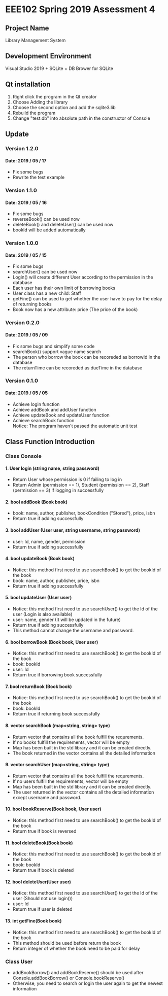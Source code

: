 # EEE102 Spring 2019 Assessment 4

## Project Name
Library Management System

## Development Environment
Visual Studio 2019 + SQLite + DB Brower for SQLite

## Qt installation
1. Right click the program in the Qt creator
2. Choose Adding the library
3. Choose the second option and add the sqlite3.lib
4. Rebuild the program
5. Change "test.db" into absolute path in the constructor of Console

## Update
### Version 1.2.0
#### Date: 2019 / 05 / 17
* Fix some bugs
* Rewrite the test example

### Version 1.1.0
#### Date: 2019 / 05 / 16
* Fix some bugs
* reverseBook() can be used now
* deleteBook() and deleteUser() can be used now
* bookId will be added automatically

### Version 1.0.0
#### Date: 2019 / 05 / 15
* Fix some bugs
* searchUser() can be used now
* Login() will create different User according to the permission in the database
* Each user has their own limit of borrowing books
* User class has a new child: Staff
* getFine() can be used to get whether the user have to pay for the delay of returning books
* Book now has a new attribute: price (The price of the book)

### Version 0.2.0
#### Date: 2019 / 05 / 09
* Fix some bugs and simplify some code
* searchBook() support vague name search
* The person who borrow the book can be recoreded as borrowId in the database
* The returnTime can be recoreded as dueTime in the database

### Version 0.1.0
#### Date: 2019 / 05 / 05
* Achieve login function
* Achieve addBook and addUser function
* Achieve updateBook and updateUser function
* Achieve searchBook function <br>
Notice: The program haven't passed the automatic unit test

## Class Function Introduction
### Class Console
#### 1. User login (string name, string password)
* Return User whose permission is 0 if failing to log in
* Return Admin (permission == 1), Student (permission == 2), Staff (permission == 3) if logging in successfully
#### 2. bool addBook (Book book)
* book: name, author, publisher, bookCondition ("Stored"), price, isbn
* Return true if adding successfully
#### 3. bool addUser (User user, string username, string password)
* user: Id, name, gender, permission
* Return true if adding successfully
#### 4. bool updateBook (Book book)
* Notice: this method first need to use searchBook() to get the bookId of the book
* book: name, author, publisher, price, isbn
* Return true if adding successfully
#### 5. bool updateUser (User user)
* Notice: this method first need to use searchUser() to get the Id of the user (Login is also available)
* user: name, gender (It will be updated in the future)
* Return true if adding successfully
* This method cannot change the username and password.
#### 6. bool borrowBook (Book book, User user)
* Notice: this method first need to use searchBook() to get the bookId of the book
* book: bookId
* user: Id
* Return true if borrowing book successfully
#### 7. bool returnBook (Book book)
* Notice: this method first need to use searchBook() to get the bookId of the book
* book: bookId
* Return true if returning book successfully
#### 8. vector<Book> searchBook (map<string, string> type)
* Return vector<Book> that contains all the book fulfill the requrements.
* If no books fulfill the requirements, vector<Book> will be empty
* Map has been built in the std library and it can be created directly.
* The book returned in the vector contains all the detailed information
#### 9. vector<User> searchUser (map<string, string> type)
* Return vector<User> that contains all the book fulfill the requrements.
* If no users fulfill the requirements, vector<Book> will be empty
* Map has been built in the std library and it can be created directly.
* The user returned in the vector contains all the detailed information except username and password.
#### 10. bool bookReserve(Book book, User user)
* Notice: this method first need to use searchBook() to get the bookId of the book
* Return true if book is reversed
#### 11. bool deleteBook(Book book)
* Notice: this method first need to use searchBook() to get the bookId of the book
* book: bookId
* Return true if book is deleted
#### 12. bool deleteUser(User user)
* Notice: this method first need to use searchUser() to get the Id of the user (Should not use login())
* user: Id
* Return true if user is deleted
#### 13. int getFine(Book book)
* Notice: this method first need to use searchBook() to get the bookId of the book
* This method should be used before return the book
* Return integer of whether the book need to be paid for delay
### Class User
* addBookBorrow() and addBookReserve() should be used after Console.addBookBorrow() or Console.bookReserve()
* Otherwise, you need to search or login the user again to get the newest information
